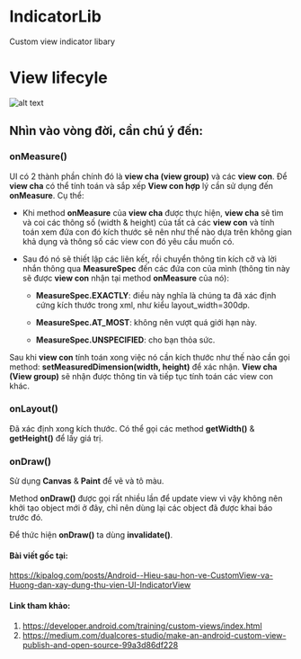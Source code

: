 # IndicatorLib
Custom view indicator libary
# View lifecyle
![alt text](https://i.imgur.com/A6wI9Ld.png)
## Nhìn vào vòng đời, cần chú ý đến:
### onMeasure()
UI có 2 thành phần chính đó là **view cha (view group)** và các **view con**. Để **view cha** có thể tính toán và sắp xếp **View con hợp** lý cần sử dụng đến **onMeasure**. Cụ thể:
  - Khi method **onMeasure** của **view cha** được thực hiện, **view cha** sẽ tìm và coi các thông số (width & height) của tất cả các **view con** và tính toán xem đứa con đó kích thước sẽ nên như thế nào dựa trên không gian khả dụng và thông số các view con đó yêu cầu muốn có.
  - Sau đó nó sẽ thiết lập các liên kết, rồi chuyển thông tin kích cỡ và lời nhắn thông qua **MeasureSpec** đến các đứa con của mình (thông tin này sẽ được **view con** nhận tại method **onMeasure** của nó):
  
      + **MeasureSpec.EXACTLY**: điều này nghĩa là chúng ta đã xác định cứng kích thước trong xml, như kiểu layout_width=300dp.
      
      + **MeasureSpec.AT_MOST**: không nên vượt quá giới hạn này.
      
      + **MeasureSpec.UNSPECIFIED**: cho bạn thỏa sức.
      
Sau khi **view con** tính toán xong việc nó cần kích thước như thế nào cần gọi method: **setMeasuredDimension(width, height)** để xác nhận. **View cha (View group)** sẽ nhận được thông tin và tiếp tục tính toán các view con khác.

### onLayout()
Đã xác định xong kích thước. Có thể gọi các method **getWidth()** & **getHeight()** để lấy giá trị.

### onDraw()
Sử dụng **Canvas** & **Paint** để vẽ và tô màu.

Method **onDraw()** được gọi rất nhiều lần để update view vì vậy không nên khởi tạo object mới ở đây, chỉ nên dùng lại các object đã được khai báo trước đó.

Để thức hiện **onDraw()** ta dùng **invalidate()**.

#### Bài viết gốc tại:
https://kipalog.com/posts/Android--Hieu-sau-hon-ve-CustomView-va-Huong-dan-xay-dung-thu-vien-UI-IndicatorView

#### Link tham khảo:
1. https://developer.android.com/training/custom-views/index.html
2. https://medium.com/dualcores-studio/make-an-android-custom-view-publish-and-open-source-99a3d86df228

